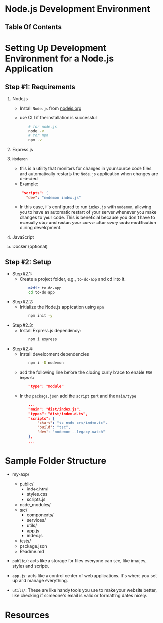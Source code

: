 # Node.js Development Environment

## Table Of Contents

# Setting Up Development Environment for a Node.js Application

## Step #1: Requirements

1. Node.js

   - Install `Node.js` from [nodejs.org](https://nodejs.org/en/)

   - use CLI if the installation is successful
     ```sh
         # for node.js
         node -v
         # for npm
         npm -v
     ```

2. Express.js
3. `Nodemon`
   - this is a utility that monitors for changes in your source code files and automatically restarts the `Node.js` application when changes are detected
   - Example:
     ```json
      "scripts": {
        "dev": "nodemon index.js"
     ```
   - In this case, it's configured to run `index.js` with `nodemon`, allowing you to have an automatic restart of your server whenever you make changes to your code. This is beneficial because you don't have to manually stop and restart your server after every code modification during development.
4. JavaScript
5. Docker (optional)

## Step #2: Setup

- Step #2.1:
  - Create a project folder, e.g., `to-do-app` and cd into it.
    ```sh
        mkdir to-do-app
        cd to-do-app
    ```
- Step #2.2:
  - Initialize the Node.js application using `npm`
    ```sh
        npm init -y
    ```
- Step #2.3:
  - Install Express.js dependency:
    ```sh
        npm i express
    ```
- Step #2.4:
  - Install development dependencies
    ```sh
        npm i -D nodemon
    ```
  - add the following line before the closing curly brace to enable `ES6` import:
    ```json
        "type": "module"
    ```
  - In the `package.json` add the `script` part and the `main/type`
    ```json
        ...
        "main": "dist/index.js",
        "types": "dist/index.d.ts",
        "scripts": {
            "start": "ts-node src/index.ts",
            "build": "tsc",
            "dev": "nodemon --legacy-watch"
        },
        ...
    ```

# Sample Folder Structure

- my-app/

  - public/
    - index.html
    - styles.css
    - scripts.js
  - node_modules/
  - src/
    - components/
    - services/
    - utils/
    - app.js
    - index.js
  - tests/
  - package.json
  - Readme.md

- `public/`: acts like a storage for files everyone can see, like images, styles and scripts.
- `app.js`: acts like a control center of web applications. It's where you set up and manage everything.
- `utils/`: These are like handy tools you use to make your website better, like checking if someone's email is valid or formatting dates nicely.

# Resources

